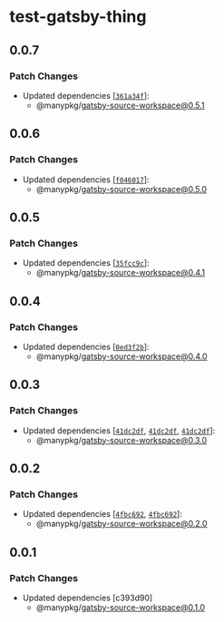 # test-gatsby-thing

## 0.0.7

### Patch Changes

- Updated dependencies [[`361a34f`](https://github.com/Thinkmill/manypkg/commit/361a34faac94f7a954bbe00321647fc99ae76c17)]:
  - @manypkg/gatsby-source-workspace@0.5.1

## 0.0.6

### Patch Changes

- Updated dependencies [[`f046017`](https://github.com/Thinkmill/manypkg/commit/f046017af2349f0c1bbc5b25224da0ede8ddc2d6)]:
  - @manypkg/gatsby-source-workspace@0.5.0

## 0.0.5

### Patch Changes

- Updated dependencies [[`35fcc9c`](https://github.com/Thinkmill/manypkg/commit/35fcc9cba7ccec6667826da84ed02dff166c50a3)]:
  - @manypkg/gatsby-source-workspace@0.4.1

## 0.0.4

### Patch Changes

- Updated dependencies [[`0ed3f2b`](https://github.com/Thinkmill/manypkg/commit/0ed3f2b55aa01a33654de28c0e5a4249af9872a3)]:
  - @manypkg/gatsby-source-workspace@0.4.0

## 0.0.3

### Patch Changes

- Updated dependencies [[`41dc2df`](https://github.com/Thinkmill/manypkg/commit/41dc2df8559eca9b5639779227209f61d2d88765), [`41dc2df`](https://github.com/Thinkmill/manypkg/commit/41dc2df8559eca9b5639779227209f61d2d88765), [`41dc2df`](https://github.com/Thinkmill/manypkg/commit/41dc2df8559eca9b5639779227209f61d2d88765)]:
  - @manypkg/gatsby-source-workspace@0.3.0

## 0.0.2

### Patch Changes

- Updated dependencies [[`4fbc692`](https://github.com/Thinkmill/manypkg/commit/4fbc6928242bfb26eb8dff1248e92c22cf1671c3), [`4fbc692`](https://github.com/Thinkmill/manypkg/commit/4fbc6928242bfb26eb8dff1248e92c22cf1671c3)]:
  - @manypkg/gatsby-source-workspace@0.2.0

## 0.0.1

### Patch Changes

- Updated dependencies [c393d90]
  - @manypkg/gatsby-source-workspace@0.1.0
